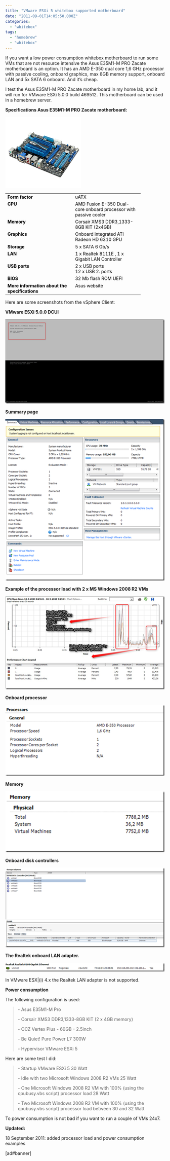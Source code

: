 ```yaml
---
title: "VMware ESXi 5 whitebox supported motherboard"
date: "2011-09-01T14:05:50.000Z"
categories: 
  - "whitebox"
tags: 
  - "homebrew"
  - "whitebox"
---
```


If you want a low power consumption whitebox motherboard to run some VMs that are not resource intensive the Asus E35M1-M PRO Zacate motherboard is an option. It has an AMD E-350 dual core 1,6 GHz processor with passive cooling, onboard graphics, max 8GB memory support, onboard LAN and 5x SATA 6 onboard. And it’s cheap.

I test the Asus E35M1-M PRO Zacate motherboard in my home lab, and it will run for VMware ESXi 5.0.0 build 469512. This motherboard can be used in a homebrew server.

**Specifications Asus E35M1-M PRO Zacate motherboard:**

[![image](images/image_thumb.png "image")](https://www.ivobeerens.nl/wp-content/uploads/2011/09/image.png)

<table border="0" cellspacing="0" cellpadding="2" width="400"><tbody><tr><td valign="top" width="200"><strong><font color="#000000">Form factor</font></strong></td><td valign="top" width="200"><font color="#000000">uATX</font></td></tr><tr><td valign="top" width="200"><strong><font color="#000000">CPU</font></strong></td><td valign="top" width="200"><font color="#000000">AMD Fusion E-350 Dual-core onboard processor with passive cooler</font></td></tr><tr><td valign="top" width="200"><strong><font color="#000000">Memory</font></strong></td><td valign="top" width="200"><font color="#000000">Corsair XMS3 DDR3,1333-8GB KIT (2x4GB)</font></td></tr><tr><td valign="top" width="200"><strong><font color="#000000">Graphics</font></strong></td><td valign="top" width="200"><font color="#000000">Onboard integrated ATI Radeon HD 6310 GPU</font></td></tr><tr><td valign="top" width="200"><strong><font color="#000000">Storage</font></strong></td><td valign="top" width="200"><font color="#000000">5 x SATA 6 Gb/s</font></td></tr><tr><td valign="top" width="200"><strong><font color="#000000">LAN</font></strong></td><td valign="top" width="200"><font color="#000000">1 x Realtek 8111E , 1 x Gigabit LAN Controller</font></td></tr><tr><td valign="top" width="200"><strong><font color="#000000">USB ports</font></strong></td><td valign="top" width="200"><font color="#000000">2 x USB ports<br>12 x USB 2. ports</font></td></tr><tr><td valign="top" width="200"><strong><font color="#000000">BIOS</font></strong></td><td valign="top" width="200"><font color="#000000">32 Mb flash ROM UEFI</font></td></tr><tr><td valign="top" width="200"><strong><font color="#000000">More information about the specifications</font></strong></td><td valign="top" width="200"><font color="#000000">Asus website</font></td></tr></tbody></table>

Here are some screenshots from the vSphere Client:

**VMware ESXi 5.0.0 DCUI**

[![image](images/image_thumb1.png "image")](https://www.ivobeerens.nl/wp-content/uploads/2011/09/image1.png)

**Summary page**

[![image](images/image_thumb2.png "image")](https://www.ivobeerens.nl/wp-content/uploads/2011/09/image2.png)

**Example of the processor load with 2 x MS Windows 2008 R2 VMs**

[![image](images/image_thumb9.png "image")](https://www.ivobeerens.nl/wp-content/uploads/2011/09/image10.png)

**Onboard processor**

[![image](images/image_thumb3.png "image")](https://www.ivobeerens.nl/wp-content/uploads/2011/09/image3.png)

**Memory**

[![image](images/image_thumb4.png "image")](https://www.ivobeerens.nl/wp-content/uploads/2011/09/image4.png)

**Onboard disk controllers**

[![image](images/image_thumb5.png "image")](https://www.ivobeerens.nl/wp-content/uploads/2011/09/image5.png)

**The Realtek onboard LAN adapter.**

[![image](images/image_thumb6.png "image")](https://www.ivobeerens.nl/wp-content/uploads/2011/09/image6.png)

In VMware ESX|(i) 4.x the Realtek LAN adapter is not supported.

**Power consumption**

The following configuration is used:

> \- Asus E35M1-M Pro
> 
> \- Corsair XMS3 DDR3,1333-8GB KIT (2 x 4GB memory)
> 
> \- OCZ Vertex Plus - 60GB - 2.5inch
> 
> \- Be Quiet! Pure Power L7 300W
> 
> \- Hypervisor VMware ESXi 5

Here are some test I did:

> \- Startup VMware ESXi 5 30 Watt
> 
> \- Idle with two Microsoft Windows 2008 R2 VMs 25 Watt
> 
> \- One Microsoft Windows 2008 R2 VM with 100% (using the cpubusy.vbs script) processor load 28 Watt
> 
> \- Two Microsoft Windows 2008 R2 VM with 100% (using the cpubusy.vbs script) processor load between 30 and 32 Watt

To power consumption is not bad if you want to run a couple of VMs 24x7.

**Updated:**

18 September 2011: added processor load and power consumption examples

\[ad#banner\]
